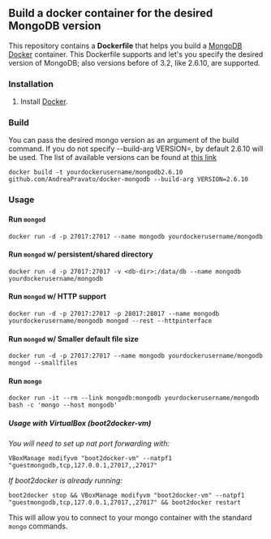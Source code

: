 ## Build a docker container for the desired MongoDB version


This repository contains a **Dockerfile** that helps you build a [MongoDB](http://www.mongodb.org/) [Docker](https://www.docker.com/) container. 
This Dockerfile supports and let's you specify the desired version of MongoDB; also versions before of 3.2, like 2.6.10, are supported. 

### Installation

1. Install [Docker](https://www.docker.com/).

### Build
You can pass the desired mongo version as an argument of the build command. 
If you do not specify --build-arg VERSION=<version number>, by default 2.6.10 will be used.
The list of available versions can be found at [this link](http://downloads-distro.mongodb.org/repo/ubuntu-upstart/dists/dist/10gen/binary-amd64/)
```shell
docker build -t yourdockerusername/mongodb2.6.10 github.com/AndreaPravato/docker-mongodb --build-arg VERSION=2.6.10
```



### Usage

#### Run `mongod`

    docker run -d -p 27017:27017 --name mongodb yourdockerusername/mongodb

#### Run `mongod` w/ persistent/shared directory

    docker run -d -p 27017:27017 -v <db-dir>:/data/db --name mongodb yourdockerusername/mongodb

#### Run `mongod` w/ HTTP support

    docker run -d -p 27017:27017 -p 28017:28017 --name mongodb yourdockerusername/mongodb mongod --rest --httpinterface

#### Run `mongod` w/ Smaller default file size

    docker run -d -p 27017:27017 --name mongodb yourdockerusername/mongodb mongod --smallfiles

#### Run `mongo`

    docker run -it --rm --link mongodb:mongodb yourdockerusername/mongodb bash -c 'mongo --host mongodb'

##### Usage with VirtualBox (boot2docker-vm)

_You will need to set up nat port forwarding with:_

    VBoxManage modifyvm "boot2docker-vm" --natpf1 "guestmongodb,tcp,127.0.0.1,27017,,27017"

_If boot2docker is already running:_

    boot2docker stop && VBoxManage modifyvm "boot2docker-vm" --natpf1 "guestmongodb,tcp,127.0.0.1,27017,,27017" && boot2docker restart

This will allow you to connect to your mongo container with the standard `mongo` commands.
